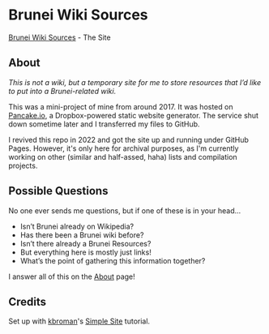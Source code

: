 # Brunei Wiki Sources

[Brunei Wiki Sources](https://notapinkgiraffe.github.io/pzbruneiwiki) - The Site

## About

_This is not a wiki, but a temporary site for me to store resources that I’d like to put into a Brunei-related wiki._

This was a mini-project of mine from around 2017. It was hosted on [Pancake.io](https://github.com/pancakeio), a Dropbox-powered static website generator. The service shut down sometime later and I transferred my files to GitHub.

I revived this repo in 2022 and got the site up and running under GitHub Pages. However, it's only here for archival purposes, as I'm currently working on other (similar and half-assed, haha) lists and compilation projects.

## Possible Questions

No one ever sends me questions, but if one of these is in your head...

* Isn’t Brunei already on Wikipedia?
* Has there been a Brunei wiki before?
* Isn’t there already a Brunei Resources?
* But everything here is mostly just links!
* What’s the point of gathering this information together?

I answer all of this on the [About](https://notapinkgiraffe.github.io/pzbruneiwiki/pages/about.html) page!

## Credits

Set up with [kbroman](https://github.com/kbroman)'s [Simple Site](https://kbroman.org/simple_site/) tutorial.